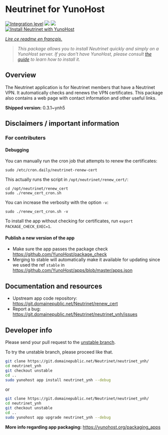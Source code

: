 <!--
N.B.: This README was automatically generated by https://github.com/YunoHost/apps/tree/master/tools/README-generator
It shall NOT be edited by hand.
-->

# Neutrinet for YunoHost

[![Integration level](https://dash.yunohost.org/integration/neutrinet.svg)](https://dash.yunohost.org/appci/app/neutrinet) ![](https://ci-apps.yunohost.org/ci/badges/neutrinet.status.svg) ![](https://ci-apps.yunohost.org/ci/badges/neutrinet.maintain.svg)  
[![Install Neutrinet with YunoHost](https://install-app.yunohost.org/install-with-yunohost.svg)](https://install-app.yunohost.org/?app=neutrinet)

*[Lire ce readme en français.](./README_fr.md)*

> *This package allows you to install Neutrinet quickly and simply on a YunoHost server.
If you don't have YunoHost, please consult [the guide](https://yunohost.org/#/install) to learn how to install it.*

## Overview

The Neutrinet application is for Neutrinet members that have a Neutrinet VPN. It automatically checks and renews the VPN certificates. This package also contains a web page with contact information and other useful links.


**Shipped version:** 0.3.1~ynh5



## Disclaimers / important information

### For contributers
#### Debugging

You can manually run the cron job that attempts to renew the certificates:
```shell
sudo /etc/cron.daily/neutrinet-renew-cert
```

This actually runs the script in `/opt/neutrinet/renew_cert/`:
```shell
cd /opt/neutrinet/renew_cert
sudo ./renew_cert_cron.sh
```

You can increase the verbosity with the option `-v`:
```shell
sudo ./renew_cert_cron.sh -v
```

To install the app without checking for certificates, run `export PACKAGE_CHECK_EXEC=1`.

#### Publish a new version of the app

* Make sure the app passes the package check <https://github.com/YunoHost/package_check>
* Merging to stable will automatically make it available for updating since we used the ref `stable` in <https://github.com/YunoHost/apps/blob/master/apps.json>

## Documentation and resources

* Upstream app code repository: https://git.domainepublic.net/Neutrinet/renew_cert
* Report a bug: https://git.domainepublic.net/Neutrinet/neutrinet_ynh/issues

## Developer info

Please send your pull request to the [unstable branch](https://git.domainepublic.net/Neutrinet/neutrinet_ynh/-/tree/unstable).

To try the unstable branch, please proceed like that.
```sh
git clone https://git.domainepublic.net/Neutrinet/neutrinet_ynh/
cd neutrinet_ynh
git checkout unstable
cd ..
sudo yunohost app install neutrinet_ynh --debug
```
or
```sh
git clone https://git.domainepublic.net/Neutrinet/neutrinet_ynh/
cd neutrinet_ynh
git checkout unstable
cd ..
sudo yunohost app upgrade neutrinet_ynh --debug
```

**More info regarding app packaging:** https://yunohost.org/packaging_apps
